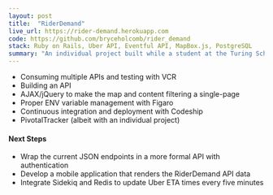 ```yaml
---
layout: post
title:  "RiderDemand"
live_url: https://rider-demand.herokuapp.com
code: https://github.com/bryceholcomb/rider_demand
stack: Ruby on Rails, Uber API, Eventful API, MapBox.js, PostgreSQL
summary: "An individual project built while a student at the Turing School of Software and Design. The focus was on consuming and building APIs"
---
```

- Consuming multiple APIs and testing with VCR
- Building an API
- AJAX/jQuery to make the map and content filtering a single-page
- Proper ENV variable management with Figaro
- Continuous integration and deployment with Codeship
- PivotalTracker (albeit with an individual project)

#### Next Steps

- Wrap the current JSON endpoints in a more formal API with authentication
- Develop a mobile application that renders the RiderDemand API data
- Integrate Sidekiq and Redis to update Uber ETA times every five minutes

